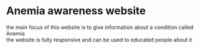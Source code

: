 # Anemia awareness website
the main focus of this website is to give information about a condition called Anemia <br>
the website is fully responsive and can be used to educated people about it
